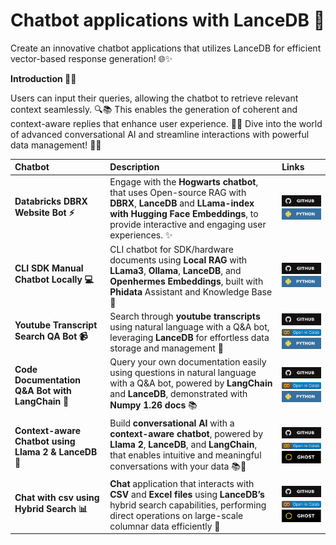 **Chatbot applications with LanceDB 🤖**
====================================================================

 Create an innovative chatbot applications that utilizes LanceDB for efficient vector-based response generation! 🌐✨ 
 
**Introduction 👋✨**

 Users can input their queries, allowing the chatbot to retrieve relevant context seamlessly. 🔍📚 This enables the generation of coherent and context-aware replies that enhance user experience. 🌟🤝 Dive into the world of advanced conversational AI and streamline interactions with powerful data management! 🚀💡


| **Chatbot**  | **Description**  | **Links**  |
|:----------------|:-----------------|:-----------|
| **Databricks DBRX Website Bot ⚡️** | Engage with the **Hogwarts chatbot**, that uses Open-source RAG with **DBRX**, **LanceDB** and **LLama-index with Hugging Face Embeddings**, to provide interactive and engaging user experiences. ✨ | [![GitHub](../../assets/github.svg)][databricks_github] <br>[![Python](../../assets/python.svg)][databricks_python] |
| **CLI SDK Manual Chatbot Locally 💻** | CLI chatbot for SDK/hardware documents using **Local RAG** with **LLama3**, **Ollama**, **LanceDB**, and **Openhermes Embeddings**, built with **Phidata** Assistant and Knowledge Base 🤖 | [![GitHub](../../assets/github.svg)][clisdk_github] <br>[![Python](../../assets/python.svg)][clisdk_python] |
| **Youtube Transcript Search QA Bot 📹** |  Search through **youtube transcripts** using natural language with a Q&A bot, leveraging **LanceDB** for effortless data storage and management 💬 | [![GitHub](../../assets/github.svg)][youtube_github] <br>[![Open In Collab](../../assets/colab.svg)][youtube_colab] <br>[![Python](../../assets/python.svg)][youtube_python] |
| **Code Documentation Q&A Bot with LangChain 🤖** | Query your own documentation easily using questions in natural language with a Q&A bot, powered by **LangChain** and **LanceDB**, demonstrated with **Numpy 1.26 docs** 📚 | [![GitHub](../../assets/github.svg)][docs_github] <br>[![Open In Collab](../../assets/colab.svg)][docs_colab] <br>[![Python](../../assets/python.svg)][docs_python] |
| **Context-aware Chatbot using Llama 2 & LanceDB 🤖** | Build **conversational AI** with a **context-aware chatbot**, powered by **Llama 2**, **LanceDB**, and **LangChain**, that enables intuitive and meaningful conversations with your data 📚💬 | [![GitHub](../../assets/github.svg)][aware_github] <br>[![Open In Collab](../../assets/colab.svg)][aware_colab] <br>[![Ghost](../../assets/ghost.svg)][aware_ghost] |
| **Chat with csv using Hybrid Search 📊** | **Chat** application that interacts with **CSV** and **Excel files** using **LanceDB’s** hybrid search capabilities, performing direct operations on large-scale columnar data efficiently 🚀 | [![GitHub](../../assets/github.svg)][csv_github] <br>[![Open In Collab](../../assets/colab.svg)][csv_colab] <br>[![Ghost](../../assets/ghost.svg)][csv_ghost] |


[databricks_github]: https://github.com/lancedb/vectordb-recipes/blob/main/examples/databricks_DBRX_website_bot
[databricks_python]: https://github.com/lancedb/vectordb-recipes/blob/main/examples/databricks_DBRX_website_bot/main.py

[clisdk_github]: https://github.com/lancedb/vectordb-recipes/blob/main/examples/CLI-SDK-Manual-Chatbot-Locally
[clisdk_python]: https://github.com/lancedb/vectordb-recipes/blob/main/examples/CLI-SDK-Manual-Chatbot-Locally/assistant.py

[youtube_github]: https://github.com/lancedb/vectordb-recipes/blob/main/examples/Youtube-Search-QA-Bot
[youtube_colab]: https://colab.research.google.com/github/lancedb/vectordb-recipes/blob/main/examples/Youtube-Search-QA-Bot/main.ipynb
[youtube_python]: https://github.com/lancedb/vectordb-recipes/blob/main/examples/Youtube-Search-QA-Bot/main.py

[docs_github]: https://github.com/lancedb/vectordb-recipes/blob/main/examples/Code-Documentation-QA-Bot
[docs_colab]: https://colab.research.google.com/github/lancedb/vectordb-recipes/blob/main/examples/Code-Documentation-QA-Bot/main.ipynb
[docs_python]: https://github.com/lancedb/vectordb-recipes/blob/main/examples/Code-Documentation-QA-Bot/main.py

[aware_github]: https://github.com/lancedb/vectordb-recipes/blob/main/tutorials/chatbot_using_Llama2_&_lanceDB
[aware_colab]: https://colab.research.google.com/github/lancedb/vectordb-recipes/blob/main/tutorials/chatbot_using_Llama2_&_lanceDB/main.ipynb
[aware_ghost]: https://blog.lancedb.com/context-aware-chatbot-using-llama-2-lancedb-as-vector-database-4d771d95c755

[csv_github]: https://github.com/lancedb/vectordb-recipes/blob/main/tutorials/Chat_with_csv_file
[csv_colab]: https://colab.research.google.com/github/lancedb/vectordb-recipes/blob/main/tutorials/Chat_with_csv_file/main.ipynb
[csv_ghost]: https://blog.lancedb.com/p/d8c71df4-e55f-479a-819e-cde13354a6a3/
